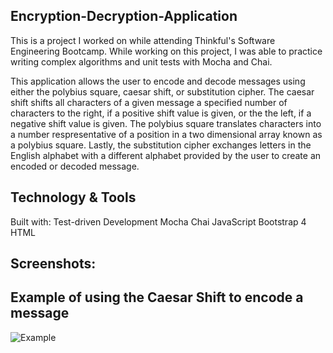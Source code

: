 ## Encryption-Decryption-Application

This is a project I worked on while attending Thinkful's Software Engineering Bootcamp. While working on this project, I was able to practice writing complex algorithms and unit tests with Mocha and Chai.

This application allows the user to encode and decode messages using either the polybius square, caesar shift, or substitution cipher. The caesar shift shifts all characters of a given message a specified number of characters to the right, if a positive shift value is given, or the the left, if a negative shift value is given. The polybius square translates characters into a number respresentative of a position in a two dimensional array known as a polybius square. Lastly, the substitution cipher exchanges letters in the English alphabet with a different alphabet provided by the user to create an encoded or decoded message.

## Technology & Tools
Built with:
Test-driven Development
Mocha
Chai
JavaScript
Bootstrap 4
HTML

## Screenshots:

## Example of using the Caesar Shift to encode a message

![Example](https://github.com/Mona-Nabil/Encryption-Decryption-Application/assets/134805506/3b234fb3-aefa-4883-8485-4108e8845e7c)





